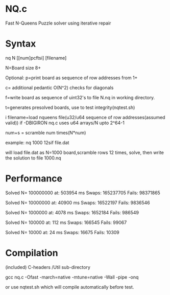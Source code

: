 # NQ.c

Fast N-Queens Puzzle solver using iterative repair

# Syntax

nq N [[num]pcftsi] [filename]

N=Board size 8+

Optional:
p=print board as sequence of row addresses from 1+

c= additional pedantic O(N^2) checks for diagonals

f=write board as sequence of uint32's to file N.nq
in working directory.

t=generates presolved boards, use to test integrity(nqtest.sh)

i filename=load nqueens file(u32/u64 sequence of row addresses(assumed valid))
if -DBIGIRON nq.c uses u64 arrays/N upto 2^64-1 

num+s  = scramble num times(N*num)

example: nq 1000 12sif file.dat

will load file.dat as N=1000 board,scramble
rows 12 times, solve, then write
the solution to file 1000.nq

# Performance

Solved N= 100000000  at: 503954 ms Swaps: 165237705 Fails: 98371865 


Solved N= 10000000  at: 40900 ms Swaps: 16522197 Fails: 9836546 

Solved N= 1000000  at: 4078 ms Swaps: 1652184 Fails: 986549 

Solved N= 100000  at: 112 ms Swaps: 166545 Fails: 99067 

Solved N= 10000  at: 24 ms Swaps: 16675 Fails: 10309 

# Compilation

(included) C-headers /Util sub-directory

gcc nq.c -Ofast -march=native -mtune=native -Wall -pipe -onq

or use nqtest.sh which will compile automatically before test.
